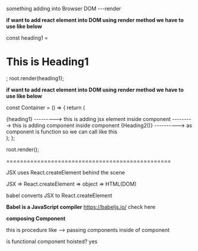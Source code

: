 something adding into Browser DOM  ---render

**if want to add react element into DOM using render method we have to use like below**

const heading1 = <h1>This is Heading1</h1>;
root.render(heading1);


**if want to add react element into DOM using render method we have to use like below**

const Container = () => {
  return (
    <div>
      {heading1}     ---------> this is adding jsx element inside component
      <Heading2 />   ---------> this is adding component inside component
      {Heading2()}   ----------> as component is function so we can call like this
    </div>
  );
};

root.render(<Container />);

================================================

JSX uses React.createElement behind the scene

JSX => React.createElement => object => HTML(DOM)

babel converts JSX to React.createElement


**Babel is a JavaScript compiler**
https://babeljs.io/  check here

**composing Component**

this is procedure like --> passing components inside of component


is functional component hoisted?
yes

